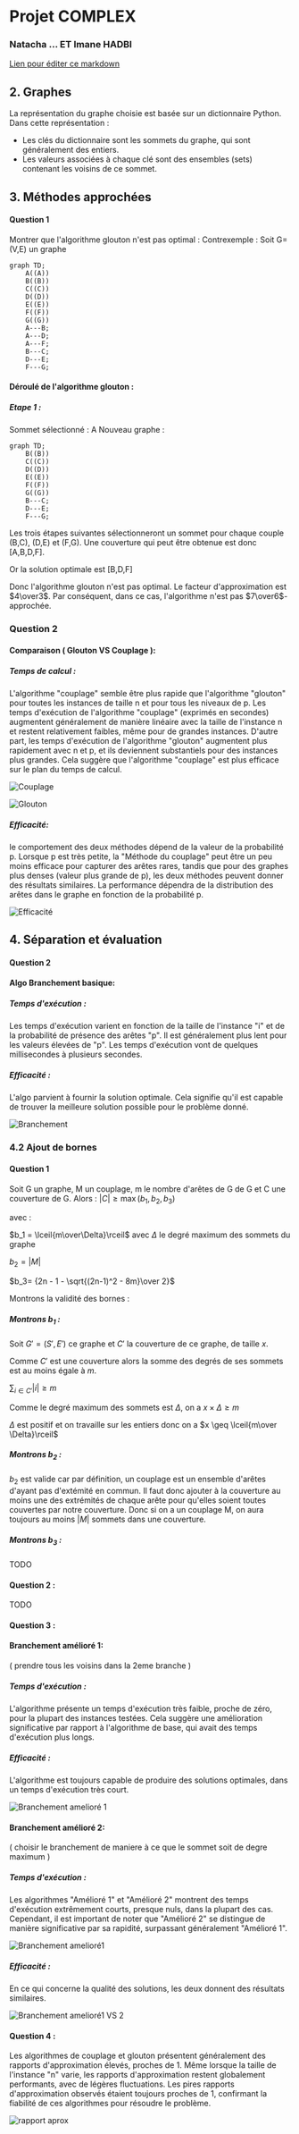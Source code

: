 # Projet COMPLEX

### Natacha ... ET Imane HADBI

[Lien pour éditer ce markdown](https://hackmd.io/@e8Tyv4S8TlC0Zl1TAgWASg/SyrdJqFZT/edit)

## 2. Graphes

La représentation du graphe choisie est basée sur un dictionnaire Python. Dans cette représentation :

- Les clés du dictionnaire sont les sommets du graphe, qui sont généralement des entiers.
- Les valeurs associées à chaque clé sont des ensembles (sets) contenant les voisins de ce sommet.

## 3. Méthodes approchées

#### Question 1

Montrer que l'algorithme glouton n'est pas optimal :
Contrexemple :
Soit G=(V,E) un graphe

```mermaid
graph TD;
    A((A))
    B((B))
    C((C))
    D((D))
    E((E))
    F((F))
    G((G))
    A---B;
    A---D;
    A---F;
    B---C;
    D---E;
    F---G;
```
#### Déroulé de l'algorithme glouton :
##### Etape 1 : 
Sommet sélectionné : A
Nouveau graphe :
```mermaid
graph TD;
    B((B))
    C((C))
    D((D))
    E((E))
    F((F))
    G((G))
    B---C;
    D---E;
    F---G;
```
Les trois étapes suivantes sélectionneront un sommet pour chaque couple (B,C), (D,E) et (F,G).
Une couverture qui peut être obtenue est donc [A,B,D,F].

Or la solution optimale est [B,D,F]

Donc l'algorithme glouton n'est pas optimal. Le facteur d'approximation est $4\over3$. 
Par conséquent, dans ce cas, l'algorithme n'est pas $7\over6$-approchée.

### Question 2
#### Comparaison ( Glouton VS Couplage ):

##### Temps de calcul :
L'algorithme "couplage" semble être plus rapide que l'algorithme "glouton" pour toutes les instances de taille n et pour tous les niveaux de p. Les temps d'exécution de l'algorithme "couplage" (exprimés en secondes) augmentent généralement de manière linéaire avec la taille de l'instance n et restent relativement faibles, même pour de grandes instances. D'autre part, les temps d'exécution de l'algorithme "glouton" augmentent plus rapidement avec n et p, et ils deviennent substantiels pour des instances plus grandes. Cela suggère que l'algorithme "couplage" est plus efficace sur le plan du temps de calcul.

![Couplage](plots/couplage_time.png)

![Glouton](plots/glouton_time.png)

##### Efficacité:
le comportement des deux méthodes dépend de la valeur de la probabilité p. Lorsque p est très petite, la "Méthode du couplage" peut être un peu moins efficace pour capturer des arêtes rares, tandis que pour des graphes plus denses (valeur plus grande de p), les deux méthodes peuvent donner des résultats similaires. La performance dépendra de la distribution des arêtes dans le graphe en fonction de la probabilité p.


![Efficacité](plots/efficacite_size.png)


## 4. Séparation et évaluation

#### Question 2

#### Algo Branchement basique:                
##### Temps d'exécution : 
Les temps d'exécution varient en fonction de la taille de l'instance "i" et de la probabilité de présence des arêtes "p". Il est généralement plus lent pour les valeurs élevées de "p". Les temps d'exécution vont de quelques millisecondes à plusieurs secondes.
##### Efficacité :
L'algo parvient à fournir la solution optimale. Cela signifie qu'il est capable de trouver la meilleure solution possible pour le problème donné.

![Branchement](plots/.png)

### 4.2 Ajout de bornes
#### Question 1
Soit G un graphe, M un couplage, m le nombre d'arêtes de G de G et C une couverture de G. Alors :
$\lvert C \rvert \geq \max(b_1,b_2,b_3)$

avec :

$b_1 = \lceil{m\over\Delta}\rceil$ avec $\Delta$ le degré maximum des sommets du graphe

$b_2=\lvert{M}\rvert$

$b_3= {2n - 1 - \sqrt{(2n-1)^2 - 8m}\over 2}$

Montrons la validité des bornes :

##### Montrons $b_1$ :

Soit $G'=(S',E')$ ce graphe et $C'$ la couverture de ce graphe, de taille $x$.

Comme $C'$ est une couverture alors la somme des degrés de ses sommets est au moins égale à $m$.

$\sum_{i\in C'}{\lvert{i}\rvert} \geq m$

Comme le degré maximum des sommets est $\Delta$, on a 
$x \times \Delta \geq m$

$\Delta$ est positif et on travaille sur les entiers donc on a $x \geq \lceil{m\over \Delta}\rceil$

##### Montrons $b_2$ :
$b_2$ est valide car par définition, un couplage est un ensemble d'arêtes d'ayant pas d'extémité en commun. Il faut donc ajouter à la couverture au moins une des extrémités de chaque arête pour qu'elles soient toutes couvertes par notre couverture. 
Donc si on a un couplage M, on aura toujours au moins $\lvert{M}\rvert$ sommets dans une couverture.

##### Montrons $b_3$ :
TODO

#### Question 2 :
TODO

#### Question 3 :

#### Branchement amélioré 1: 
( prendre tous les voisins dans la 2eme branche )

##### Temps d'exécution : 
L'algorithme présente un temps d'exécution très faible, proche de zéro, pour la plupart des instances testées. Cela suggère une amélioration significative par rapport à l'algorithme de base, qui avait des temps d'exécution plus longs.

##### Efficacité : 
L'algorithme est toujours capable de produire des solutions optimales, dans un temps d'exécution très court.

![Branchement amelioré 1](plots/algo_ameliore1_tempsExec.png)

#### Branchement amélioré 2: 
( choisir le branchement de maniere à ce que le sommet soit de degre maximum )

##### Temps d'exécution : 
Les algorithmes "Amélioré 1" et "Amélioré 2" montrent des temps d'exécution extrêmement courts, presque nuls, dans la plupart des cas. Cependant, il est important de noter que "Amélioré 2" se distingue de manière significative par sa rapidité, surpassant généralement "Amélioré 1".

![Branchement amelioré1](plots/algo_ameliore2_tempsExec.png)

##### Efficacité : 
En ce qui concerne la qualité des solutions, les deux donnent des résultats similaires.

![Branchement amelioré1 VS 2](plots/efficacite_algo1_vs_algo2.png)

#### Question 4 :

Les algorithmes de couplage et glouton présentent généralement des rapports d'approximation élevés, proches de 1. Même lorsque la taille de l'instance "n" varie, les rapports d'approximation restent globalement performants, avec de légères fluctuations. Les pires rapports d'approximation observés étaient toujours proches de 1, confirmant la fiabilité de ces algorithmes pour résoudre le problème.

![rapport aprox](plots/rapportAprox.png)
